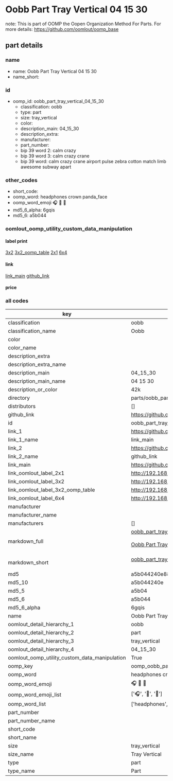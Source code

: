 # Oobb Part Tray Vertical 04 15 30  

note: This is part of OOMP the Oopen Organization Method For Parts. For more details: https://github.com/oomlout/oomp_base

##  part details





### name
* name: Oobb Part Tray Vertical 04 15 30
* name_short: 
### id
* oomp_id: oobb_part_tray_vertical_04_15_30
  * classification: oobb
  * type: part
  * size: tray_vertical
  * color: 
  * description_main: 04_15_30
  * description_extra: 
  * manufacturer: 
  * part_number: 
  * bip 39 word 2: calm crazy
  * bip 39 word 3: calm crazy crane
  * bip 39 word: calm crazy crane airport pulse zebra cotton match limb awesome subway apart

### other_codes
* short_code: 
* oomp_word: headphones crown panda_face
* oomp_word_emoji :headphones: :crown: :panda_face:
* md5_6_alpha: 6gqis
* md5_6: a5b044






### oomlout_oomp_utility_custom_data_manipulation
#### label print
[3x2](http://192.168.1.245:1112/?label=oomp%206gqis)
[3x2_oomp_table](http://192.168.1.107:1112/?label=oomp%206gqis)
[2x1](http://192.168.1.242:1112/?label=oomp%206gqis)
[6x4](http://192.168.1.55:1112/?label=oomp%206gqis)    

#### link

[link_main](https://github.com/oomlout/oomlout_oomp_current_version_messy/tree/main/parts/oobb_part_tray_vertical_04_15_30) [github_link](https://github.com/oomlout/oomlout_oomp_part_src/tree/main/parts/oobb_part_tray_vertical_04_15_30)                             

#### price







### all codes 
| key | value |  
| --- | --- |  
| classification | oobb |  
| classification_name | Oobb |  
| color |  |  
| color_name |  |  
| description_extra |  |  
| description_extra_name |  |  
| description_main | 04_15_30 |  
| description_main_name | 04 15 30 |  
| description_or_color | 42k |  
| directory | parts/oobb_part_tray_vertical_04_15_30 |  
| distributors | [] |  
| github_link | https://github.com/oomlout/oomlout_oomp_part_src/tree/main/parts/oobb_part_tray_vertical_04_15_30 |  
| id | oobb_part_tray_vertical_04_15_30 |  
| link_1 | https://github.com/oomlout/oomlout_oomp_current_version_messy/tree/main/parts/oobb_part_tray_vertical_04_15_30 |  
| link_1_name | link_main |  
| link_2 | https://github.com/oomlout/oomlout_oomp_part_src/tree/main/parts/oobb_part_tray_vertical_04_15_30 |  
| link_2_name | github_link |  
| link_main | https://github.com/oomlout/oomlout_oomp_current_version_messy/tree/main/parts/oobb_part_tray_vertical_04_15_30 |  
| link_oomlout_label_2x1 | http://192.168.1.242:1112/?label=oomp%206gqis |  
| link_oomlout_label_3x2 | http://192.168.1.245:1112/?label=oomp%206gqis |  
| link_oomlout_label_3x2_oomp_table | http://192.168.1.107:1112/?label=oomp%206gqis |  
| link_oomlout_label_6x4 | http://192.168.1.55:1112/?label=oomp%206gqis |  
| manufacturer |  |  
| manufacturer_name |  |  
| manufacturers | [] |  
| markdown_full | [oobb_part_tray_vertical_04_15_30](https://github.com/oomlout/oomlout_oomp_current_version_messy/tree/main/parts/oobb_part_tray_vertical_04_15_30)<br>[](https://github.com/oomlout/oomlout_oomp_current_version_messy/tree/main/parts/oobb_part_tray_vertical_04_15_30)<br>[Oobb Part Tray Vertical 04 15 30](https://github.com/oomlout/oomlout_oomp_current_version_messy/tree/main/parts/oobb_part_tray_vertical_04_15_30)<br><br> |  
| markdown_short | [oobb_part_tray_vertical_04_15_30](https://github.com/oomlout/oomlout_oomp_current_version_messy/tree/main/parts/oobb_part_tray_vertical_04_15_30)<br><br> |  
| md5 | a5b044240e88c61bfe56c058648cb104 |  
| md5_10 | a5b044240e |  
| md5_5 | a5b04 |  
| md5_6 | a5b044 |  
| md5_6_alpha | 6gqis |  
| name | Oobb Part Tray Vertical 04 15 30 |  
| oomlout_detail_hierarchy_1 | oobb |  
| oomlout_detail_hierarchy_2 | part |  
| oomlout_detail_hierarchy_3 | tray_vertical |  
| oomlout_detail_hierarchy_4 | 04_15_30 |  
| oomlout_oomp_utility_custom_data_manipulation | True |  
| oomp_key | oomp_oobb_part_tray_vertical_04_15_30 |  
| oomp_word | headphones crown panda_face |  
| oomp_word_emoji | :headphones: :crown: :panda_face: |  
| oomp_word_emoji_list | [':headphones:', ':crown:', ':panda_face:'] |  
| oomp_word_list | ['headphones', 'crown', 'panda_face'] |  
| part_number |  |  
| part_number_name |  |  
| short_code |  |  
| short_name |  |  
| size | tray_vertical |  
| size_name | Tray Vertical |  
| type | part |  
| type_name | Part |  
